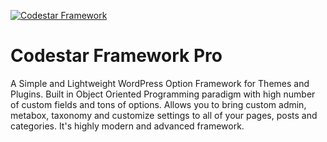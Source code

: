 [![Codestar Framework](http://s3.codestarthemes.com/codecanyon/23079100/github-banner.png)](http://codestarframework.com/)

# Codestar Framework Pro
A Simple and Lightweight WordPress Option Framework for Themes and Plugins. Built in Object Oriented Programming paradigm with high number of custom fields and tons of options. Allows you to bring custom admin, metabox, taxonomy and customize settings to all of your pages, posts and categories. It's highly modern and advanced framework.
